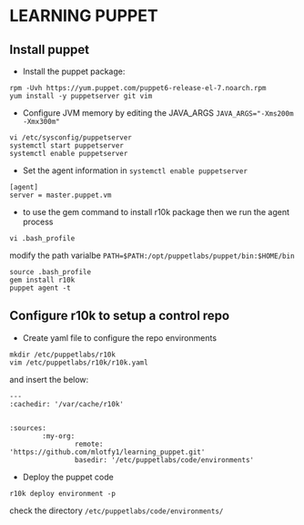 # LEARNING PUPPET

## Install puppet
- Install the puppet package:
```
rpm -Uvh https://yum.puppet.com/puppet6-release-el-7.noarch.rpm
yum install -y puppetserver git vim
```
- Configure JVM memory by editing the JAVA_ARGS `JAVA_ARGS="-Xms200m -Xmx300m"`
```
vi /etc/sysconfig/puppetserver 
systemctl start puppetserver
systemctl enable puppetserver
```
- Set the agent information in `systemctl enable puppetserver`
```
[agent]
server = master.puppet.vm
```
- to use the gem command to install r10k package then we run the agent process
```
vi .bash_profile 
```
modify the path varialbe `PATH=$PATH:/opt/puppetlabs/puppet/bin:$HOME/bin`
```
source .bash_profile 
gem install r10k
puppet agent -t
```

## Configure r10k to setup a control repo
- Create yaml file to configure the repo environments
```
mkdir /etc/puppetlabs/r10k
vim /etc/puppetlabs/r10k/r10k.yaml
```
and insert the below:
```
---
:cachedir: '/var/cache/r10k'


:sources:
        :my-org:
                remote: 'https://github.com/mlotfy1/learning_puppet.git'
                basedir: '/etc/puppetlabs/code/environments'
```
- Deploy the puppet code
```
r10k deploy environment -p
```
check the directory `/etc/puppetlabs/code/environments/`
